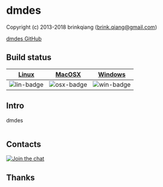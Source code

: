 # dmdes

Copyright (c) 2013-2018 brinkqiang (brink.qiang@gmail.com)

[dmdes GitHub](https://github.com/brinkqiang/dmdes)

## Build status
| [Linux][lin-link] | [MacOSX][osx-link] | [Windows][win-link] |
| :---------------: | :----------------: | :-----------------: |
| ![lin-badge]      | ![osx-badge]       | ![win-badge]        |

[lin-badge]: https://travis-ci.org/brinkqiang/dmdes.svg?branch=master "Travis build status"
[lin-link]:  https://travis-ci.org/brinkqiang/dmdes "Travis build status"
[osx-badge]: https://travis-ci.org/brinkqiang/dmdes.svg?branch=master "Travis build status"
[osx-link]:  https://travis-ci.org/brinkqiang/dmdes "Travis build status"
[win-badge]: https://ci.appveyor.com/api/projects/status/github/brinkqiang/dmdes?branch=master&svg=true "AppVeyor build status"
[win-link]:  https://ci.appveyor.com/project/brinkqiang/dmdes "AppVeyor build status"

## Intro
dmdes
```cpp
```
## Contacts
[![Join the chat](https://badges.gitter.im/brinkqiang/dmdes/Lobby.svg)](https://gitter.im/brinkqiang/dmdes)

## Thanks
